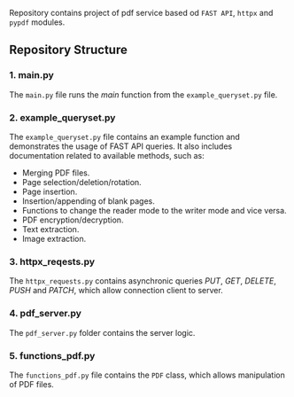 Repository contains project of pdf service based od `FAST API`, `httpx` and `pypdf` modules.

Repository Structure
--------------------

### 1\. main.py

The `main.py` file runs the *main* function from the `example_queryset.py` file.

### 2\. example\_queryset.py

The `example_queryset.py` file contains an example function and demonstrates the usage of FAST API queries. It also includes documentation related to available methods, such as:

*   Merging PDF files.
*   Page selection/deletion/rotation.
*   Page insertion.
*   Insertion/appending of blank pages.
*   Functions to change the reader mode to the writer mode and vice versa.
*   PDF encryption/decryption.
*   Text extraction.
*   Image extraction.

### 3\. httpx\_reqests.py
The `httpx_requests.py` contains asynchronic queries *PUT*, *GET*, *DELETE*, *PUSH* and *PATCH*, which allow connection client to server.

### 4\. pdf\_server.py

The `pdf_server.py` folder contains the server logic.

### 5\. functions\_pdf.py

The `functions_pdf.py` file contains the `PDF` class, which allows manipulation of PDF files.
